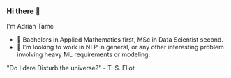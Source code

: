 ### Hi there 👋

I'm Adrian Tame

- 🔭 Bachelors in Applied Mathematics first, MSc in Data Scientist second. 
- 👯 I’m looking to work in NLP in general, or any other interesting problem involving heavy ML requirements or modeling.

"Do I dare 
Disturb the universe?" - T. S. Eliot
